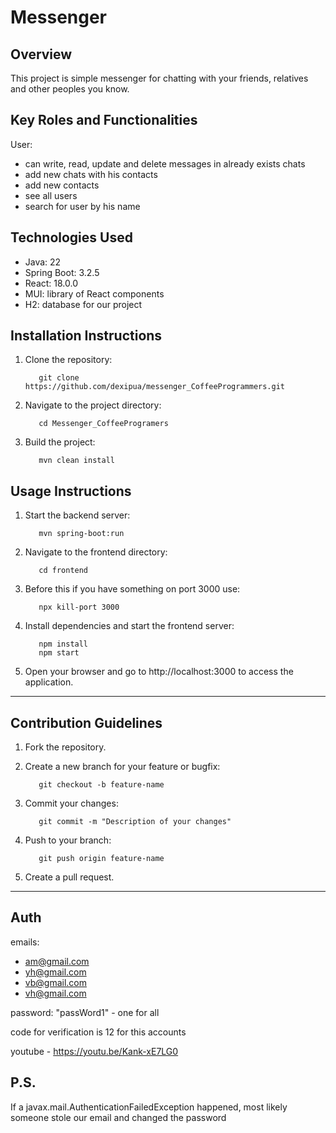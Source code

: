 # Messenger

## Overview

This project is simple messenger for 
chatting with your friends, relatives and
other peoples you know.

## Key Roles and Functionalities

User:
- can write, read, update and delete 
messages in already exists chats
- add new chats with his contacts
- add new contacts
- see all users
- search for user by his name

## Technologies Used

- Java: 22
- Spring Boot: 3.2.5
- React: 18.0.0
- MUI: library of React components
- H2: database for our project

## Installation Instructions

1. Clone the repository:

   ```
      git clone https://github.com/dexipua/messenger_CoffeeProgrammers.git
   ```

2. Navigate to the project directory:

   ```
      cd Messenger_CoffeeProgramers
   ```

3. Build the project:

   ```
      mvn clean install
   ```


## Usage Instructions

1. Start the backend server:

   ```
      mvn spring-boot:run
   ```

2. Navigate to the frontend directory:

   ```
      cd frontend
   ```

3. Before this if you have something on port 3000 use:

   ```
      npx kill-port 3000
   ```
4. Install dependencies and start the frontend server:

   ```
      npm install
      npm start
   ```

4. Open your browser and go to http://localhost:3000 to access the application.

---

## Contribution Guidelines

1. Fork the repository.
2. Create a new branch for your feature or bugfix:

   ```
      git checkout -b feature-name
   ```

3. Commit your changes:

   ```
      git commit -m "Description of your changes"
   ```

4. Push to your branch:

   ```
      git push origin feature-name
   ```

5. Create a pull request.

---

## Auth

emails:
- am@gmail.com
- yh@gmail.com
- vb@gmail.com
- vh@gmail.com

password:
"passWord1" - one for all

code for verification is 12 for this accounts

youtube - https://youtu.be/Kank-xE7LG0

## P.S.

If a javax.mail.AuthenticationFailedException happened,
most likely someone stole our email and changed the password